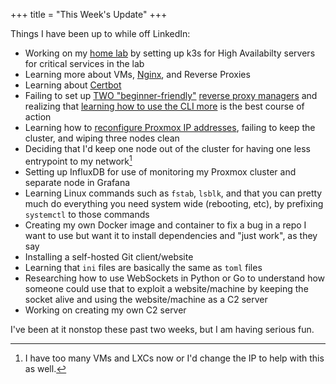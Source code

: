 +++
title = "This Week's Update"
+++


Things I have been up to while off LinkedIn:

- Working on my [home lab](http://homelab.tifflabs.org) by setting up k3s for High Availabilty servers for critical services in the lab
- Learning more about VMs, [Nginx](https://notes.0x8c.org/home-lab/nginx-configs/), and Reverse Proxies
- Learning about [Certbot](https://certbot.eff.org/)
- Failing to set up [TWO "beginner-friendly"](https://github.com/tobychui/zoraxy) [reverse proxy managers](https://nginxproxymanager.com/) and realizing that [learning how to use the CLI more](https://lemmy.brendan.ie/comment/223126) is the best course of action
- Learning how to [reconfigure Proxmox IP addresses](https://gist.github.com/twhite96/2ed4c6f3d50ed0009947c69e7bded6ca), failing to keep the cluster, and wiping three nodes clean
- Deciding that I'd keep one node out of the cluster for having one less entrypoint to my network[^1]
- Setting up InfluxDB for use of monitoring my Proxmox cluster and separate node in Grafana
- Learning Linux commands such as `fstab`, `lsblk`, and that you can pretty much do everything you need system wide (rebooting, etc), by prefixing `systemctl` to those commands
- Creating my own Docker image and container to fix a bug in a repo I want to use but want it to install dependencies and "just work", as they say
- Installing a self-hosted Git client/website
- Learning that `ini` files are basically the same as `toml` files
- Researching how to use WebSockets in Python or Go to understand how someone could use that to exploit a website/machine by keeping the socket alive and using the website/machine as a C2 server
- Working on creating my own C2 server

I've been at it nonstop these past two weeks, but I am having serious fun.



[^1]: I have too many VMs and LXCs now or I'd change the IP to help with this as well.